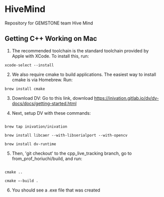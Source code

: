 # HiveMind
Repository for GEMSTONE team Hive Mind

## Getting C++ Working on Mac

1. The recommended toolchain is the standard toolchain provided by Apple with XCode. To install this, run:
```
xcode-select --install
```

2. We also require cmake to build applications. The easiest way to install cmake is via Homebrew. Run:
```
brew install cmake
```

3. Download DV: 
Go to this link, download
https://inivation.gitlab.io/dv/dv-docs/docs/getting-started.html

4. Next, setup DV with these commands:
```

brew tap inivation/inivation

brew install libcaer --with-libserialport --with-opencv

brew install dv-runtime
```


5. Then, 'git checkout' to the cpp_live_tracking branch, go to from_prof_horiuchi/build, and run:
```

cmake ..

cmake —-build .
```

6. You should see a .exe file that was created

